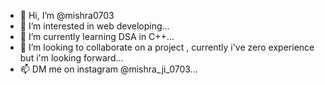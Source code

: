 - 👋 Hi, I’m @mishra0703
- 👀 I’m interested in web developing...
- 🌱 I’m currently learning DSA in C++...
- 💞️ I’m looking to collaborate on a project , currently i've zero experience but i'm looking forward...
- 📫 DM me on instagram @mishra_ji_0703...

<!---
mishra0703/mishra0703 is a ✨ special ✨ repository because its `README.md` (this file) appears on your GitHub profile.
You can click the Preview link to take a look at your changes.
--->
